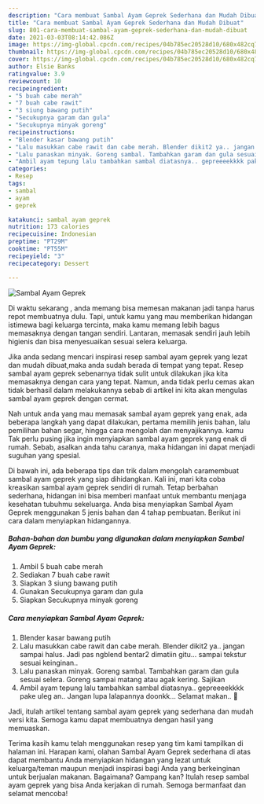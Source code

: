 ```yaml
---
description: "Cara membuat Sambal Ayam Geprek Sederhana dan Mudah Dibuat"
title: "Cara membuat Sambal Ayam Geprek Sederhana dan Mudah Dibuat"
slug: 801-cara-membuat-sambal-ayam-geprek-sederhana-dan-mudah-dibuat
date: 2021-03-03T08:14:42.086Z
image: https://img-global.cpcdn.com/recipes/04b785ec20528d10/680x482cq70/sambal-ayam-geprek-foto-resep-utama.jpg
thumbnail: https://img-global.cpcdn.com/recipes/04b785ec20528d10/680x482cq70/sambal-ayam-geprek-foto-resep-utama.jpg
cover: https://img-global.cpcdn.com/recipes/04b785ec20528d10/680x482cq70/sambal-ayam-geprek-foto-resep-utama.jpg
author: Elsie Banks
ratingvalue: 3.9
reviewcount: 10
recipeingredient:
- "5 buah cabe merah"
- "7 buah cabe rawit"
- "3 siung bawang putih"
- "Secukupnya garam dan gula"
- "Secukupnya minyak goreng"
recipeinstructions:
- "Blender kasar bawang putih"
- "Lalu masukkan cabe rawit dan cabe merah. Blender dikit2 ya.. jangan sampai halus. Jadi pas ngblend bentar2 dimatiin gitu... sampai tekstur sesuai keinginan.."
- "Lalu panaskan minyak. Goreng sambal. Tambahkan garam dan gula sesuai selera. Goreng sampai matang atau agak kering. Sajikan"
- "Ambil ayam tepung lalu tambahkan sambal diatasnya.. gepreeeekkkk pake uleg an.. Jangan lupa lalapannya doonkk... Selamat makan.. 🤤"
categories:
- Resep
tags:
- sambal
- ayam
- geprek

katakunci: sambal ayam geprek 
nutrition: 173 calories
recipecuisine: Indonesian
preptime: "PT29M"
cooktime: "PT55M"
recipeyield: "3"
recipecategory: Dessert

---
```



![Sambal Ayam Geprek](https://img-global.cpcdn.com/recipes/04b785ec20528d10/680x482cq70/sambal-ayam-geprek-foto-resep-utama.jpg)

Di waktu  sekarang , anda memang bisa memesan makanan jadi tanpa harus repot membuatnya dulu. Tapi, untuk kamu yang mau memberikan hidangan istimewa bagi keluarga tercinta, maka kamu memang lebih bagus memasaknya dengan tangan sendiri. Lantaran, memasak sendiri jauh lebih higienis dan bisa menyesuaikan sesuai selera keluarga.

Jika anda sedang mencari inspirasi resep sambal ayam geprek yang lezat dan mudah dibuat,maka anda sudah berada di tempat yang tepat. Resep sambal ayam geprek  sebenarnya tidak sulit untuk dilakukan jika kita memasaknya dengan cara yang tepat. Namun, anda tidak perlu cemas akan tidak berhasil dalam melakukannya 
sebab di artikel ini kita akan mengulas sambal ayam geprek dengan cermat.  



Nah untuk anda yang mau memasak sambal ayam geprek yang enak, ada beberapa langkah yang dapat dilakukan, pertama memilih jenis bahan, lalu pemilihan bahan segar, hingga cara mengolah dan menyajikannya. kamu Tak perlu pusing jika ingin menyiapkan sambal ayam geprek yang enak di rumah. Sebab, asalkan anda  tahu caranya, maka hidangan ini dapat menjadi suguhan yang spesial.

Di bawah ini, ada beberapa tips dan trik dalam mengolah caramembuat sambal ayam geprek yang siap dihidangkan. Kali ini, mari kita coba kreasikan sambal ayam geprek sendiri di rumah. Tetap berbahan sederhana, hidangan ini bisa memberi manfaat untuk membantu menjaga kesehatan tubuhmu sekeluarga. Anda bisa menyiapkan Sambal Ayam Geprek menggunakan 5 jenis bahan dan 4 tahap pembuatan. Berikut ini cara dalam menyiapkan hidangannya.

<!--inarticleads1-->

##### Bahan-bahan dan bumbu yang digunakan dalam menyiapkan Sambal Ayam Geprek:

1. Ambil 5 buah cabe merah
1. Sediakan 7 buah cabe rawit
1. Siapkan 3 siung bawang putih
1. Gunakan Secukupnya garam dan gula
1. Siapkan Secukupnya minyak goreng




<!--inarticleads2-->

##### Cara menyiapkan Sambal Ayam Geprek:

1. Blender kasar bawang putih
1. Lalu masukkan cabe rawit dan cabe merah. Blender dikit2 ya.. jangan sampai halus. Jadi pas ngblend bentar2 dimatiin gitu... sampai tekstur sesuai keinginan..
1. Lalu panaskan minyak. Goreng sambal. Tambahkan garam dan gula sesuai selera. Goreng sampai matang atau agak kering. Sajikan
1. Ambil ayam tepung lalu tambahkan sambal diatasnya.. gepreeeekkkk pake uleg an.. Jangan lupa lalapannya doonkk... Selamat makan.. 🤤




Jadi, itulah artikel tentang  sambal ayam geprek  yang sederhana dan mudah versi kita. Semoga kamu dapat membuatnya dengan hasil yang memuaskan. 

Terima kasih kamu telah menggunakan resep yang tim kami tampilkan di halaman ini. Harapan kami, olahan  Sambal Ayam Geprek sederhana di atas dapat membantu Anda menyiapkan hidangan yang lezat untuk keluarga/teman maupun menjadi inspirasi bagi Anda yang berkeinginan untuk berjualan makanan. Bagaimana? Gampang kan? Itulah resep sambal ayam geprek yang bisa Anda kerjakan di rumah. Semoga bermanfaat dan selamat mencoba!

